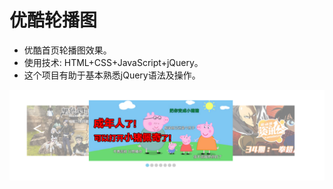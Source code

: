 优酷轮播图
===================
- 优酷首页轮播图效果。 
- 使用技术: HTML+CSS+JavaScript+jQuery。 
- 这个项目有助于基本熟悉jQuery语法及操作。 

![preview](./img/preview.png "preview")